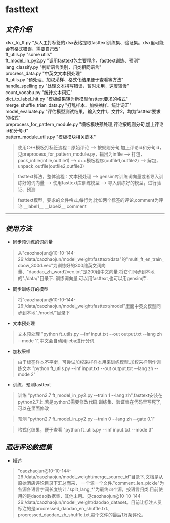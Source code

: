 # **fasttext** <br>
## *文件介绍* <br>
xlsx_to_ft.py "从人工打标签的xlsx表格提取fasttext训练集、验证集。xlsx里可能会有格式错误，需要自己改" <br>
ft_utils.py "some utils" <br>
ft_model_in_py2.py "调用fasttext包主要程序，fasttext训练、预测" <br>
lang_classify.py "判断语言类别，归类相同语言" <br>
procress_data.py "中英文文本预处理" <br>
ft_utils.py "预处理、加权采样、格式化结果便于查看等方法" <br>
handle_spelling.py "处理文本拼写错误，暂时未用，速度较慢"<br>
count_vocabu.py "统计文本词汇" <br>
dict_to_label_hit.py "模板结果转为新模型fasttext要求的格式" <br>
merge_shuffle_trian_data.py "打乱样本、加权抽样、统计词汇" <br>
model_evaluate.py "评估模型测试结果，输入文件1，文件2，均为fasttext要求的格式" <br>
preprocess_for_pattern_module.py "模板模块预处理,评论按规则分句,加上评论id和分句id" <br>
pattern_module_utils.py "模板模块相关脚本" <br>

> 使用C++模板打标签流程：原始评论 --> 按规则分句,加上评论id和分句id，见preprocess_for_pattern_module.py，输出为infile --> 打包，pack_infile(infile,outfile1) --> c++模板程序(outfile1,outfile2) --> 解包，unpack_outfile(outfile2,outfile3)

> fasttext算法，整体流程：文本预处理 --> gensim库训练词向量或者导入训练好的词向量 --> 使用fasttext库训练模型 --> 导入训练好的模型，进行验证、预测

> fasttext模型，要求的文件格式,每行为,比如两个标签的评论,comment为评论:\_\_label1\_\_ \_\_label2\_\_ comment

---------

## *使用方法* 
* 同步预训练的词向量 <br>

> 从"caozhaojun@10-10-144-26:/data/caozhaojun/model_weight/fasttext/data"的"multi_ft_en_train_cbow_300d.vec"为训练好的300维英文词向量、"daodao_zh_word2vec.txt"是200维中文向量.将它们同步到本地的"./data/"目录下. 训练词向量,可以用fasttext,也可以用gensim库.

* 同步训练好的模型 <br>

> 将"caozhaojun@10-10-144-26:/data/caozhaojun/model_weight/fasttext/model"里面中英文模型同步到本地"./model/"目录下

* 文本预处理 <br>

> 文本预处理 "python ft_utils.py --inf input.txt --out output.txt --lang zh --mode 1",中文会自动用jieba进行分词.

* 加权采样 <br>

> 由于标签样本不平衡，可尝试加权采样样本用来训练模型.加权采样制作训练文本 "python ft_utils.py --inf input.txt --out output.txt --lang zh --mode 2" 

* 训练、预测fasttext <br>

> 训练 "python2.7 ft_model_in_py2.py --train 1 --lang zh",fasttext安装在python2.7上,若是python3需要修改代码.训练集、验证集在代码里写死了,可以在里面修改

> 预测 "python2.7 ft_model_in_py2.py --train 0 --lang zh --gate 0.1" 

> 格式化结果，便于查看 "python ft_utils.py --inf input.txt --mode 3"


## *酒店评论数据集* <br>
* 描述 <br>

> "caozhaojun@10-10-144-26:/data/caozhaojun/model_weight/merge_source_id"目录下,文档是从原始酒店评论目录下汇总而来，
一个源一个文件."comment_len_pickle"为各源各语言字词长度统计."split_lang\_\*"为最终四个源，按语言归类.目前使用的是daodao数据集，其他未用。见caozhaojun@10-10-144-26:/data/caozhaojun/model_weight/daodao_dataset。目前让标注人员标注的是procressed_daodao_en_shuffle.txt、procressed_daodao_zh_shuffle.txt,每个文件的最后1万条评论。






